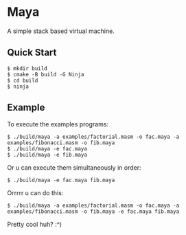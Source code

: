 # Maya

A simple stack based virtual machine.

## Quick Start

```console
$ mkdir build
$ cmake -B build -G Ninja
$ cd build
$ ninja
```

## Example

To execute the examples programs:

```console
$ ./build/maya -a examples/factorial.masm -o fac.maya -a examples/fibonacci.masm -o fib.maya
$ ./build/maya -e fac.maya
$ ./build/maya -e fib.maya
```

Or u can execute them simultaneously in order:

```console
$ ./build/maya -e fac.maya fib.maya
```

Orrrrr u can do this:

```console
$ ./build/maya -a examples/factorial.masm -o fac.maya -a examples/fibonacci.masm -o fib.maya -e fac.maya fib.maya
```

Pretty cool huh? :^)
